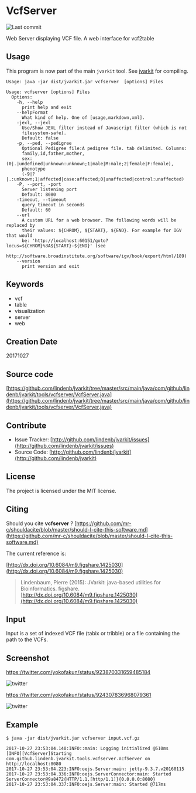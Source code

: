 # VcfServer

![Last commit](https://img.shields.io/github/last-commit/lindenb/jvarkit.png)

Web Server displaying VCF file. A web interface for vcf2table


## Usage


This program is now part of the main `jvarkit` tool. See [jvarkit](JvarkitCentral.md) for compiling.


```
Usage: java -jar dist/jvarkit.jar vcfserver  [options] Files

Usage: vcfserver [options] Files
  Options:
    -h, --help
      print help and exit
    --helpFormat
      What kind of help. One of [usage,markdown,xml].
    -jexl, --jexl
      Use/Show JEXL filter instead of Javascript filter (which is not 
      filesystem-safe). 
      Default: false
    -p, --ped, --pedigree
      Optional Pedigree file:A pedigree file. tab delimited. Columns: 
      family,id,father,mother, 
      sex:(0|.|undefined|unknown:unknown;1|male|M:male;2|female|F:female), 
      phenotype 
      (-9|?|.:unknown;1|affected|case:affected;0|unaffected|control:unaffected) 
    -P, --port, -port
      Server listening port
      Default: 8080
    -timeout, --timeout
      query timeout in seconds
      Default: 60
    --url
      A custom URL for a web browser. The following words will be replaced by 
      their values: ${CHROM}, ${START}, ${END}. For example for IGV that would 
      be: 'http://localhost:60151/goto?locus=${CHROM}%3A${START}-${END}' (see 
      http://software.broadinstitute.org/software/igv/book/export/html/189) 
    --version
      print version and exit

```


## Keywords

 * vcf
 * table
 * visualization
 * server
 * web



## Creation Date

20171027

## Source code 

[https://github.com/lindenb/jvarkit/tree/master/src/main/java/com/github/lindenb/jvarkit/tools/vcfserver/VcfServer.java](https://github.com/lindenb/jvarkit/tree/master/src/main/java/com/github/lindenb/jvarkit/tools/vcfserver/VcfServer.java)


## Contribute

- Issue Tracker: [http://github.com/lindenb/jvarkit/issues](http://github.com/lindenb/jvarkit/issues)
- Source Code: [http://github.com/lindenb/jvarkit](http://github.com/lindenb/jvarkit)

## License

The project is licensed under the MIT license.

## Citing

Should you cite **vcfserver** ? [https://github.com/mr-c/shouldacite/blob/master/should-I-cite-this-software.md](https://github.com/mr-c/shouldacite/blob/master/should-I-cite-this-software.md)

The current reference is:

[http://dx.doi.org/10.6084/m9.figshare.1425030](http://dx.doi.org/10.6084/m9.figshare.1425030)

> Lindenbaum, Pierre (2015): JVarkit: java-based utilities for Bioinformatics. figshare.
> [http://dx.doi.org/10.6084/m9.figshare.1425030](http://dx.doi.org/10.6084/m9.figshare.1425030)


## Input

Input is a set of indexed VCF file (tabix or tribble) or a file containing the path to the VCFs.


## Screenshot

https://twitter.com/yokofakun/status/923870331659485184

![twitter](https://pbs.twimg.com/media/DNI-7GZX0AA41qF.jpg "Screenshot")

https://twitter.com/yokofakun/status/924307836968079361

![twitter](https://pbs.twimg.com/media/DNPNBdQWsAAF-5w.jpg "Screenshot")



## Example 

```
$ java -jar dist/jvarkit.jar vcfserver input.vcf.gz

2017-10-27 23:53:04.140:INFO::main: Logging initialized @510ms
[INFO][VcfServer]Starting com.github.lindenb.jvarkit.tools.vcfserver.VcfServer on http://localhost:8080
2017-10-27 23:53:04.223:INFO:oejs.Server:main: jetty-9.3.7.v20160115
2017-10-27 23:53:04.336:INFO:oejs.ServerConnector:main: Started ServerConnector@9a8472{HTTP/1.1,[http/1.1]}{0.0.0.0:8080}
2017-10-27 23:53:04.337:INFO:oejs.Server:main: Started @717ms

```



